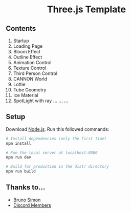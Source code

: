 # <p style="text-align: center;">Three.js Template</p>

## Contents
1. Startup
2. Loading Page
3. Bloom Effect
4. Outline Effect
5. Animation Control
6. Texture Control  
7. Third Person Control
8. CANNON World
9. Lottie
10. Tube Geometry
11. Ice Material
12. SpotLight with ray
__... ... ...__

## Setup
Download [Node.js](https://nodejs.org/en/download/).
Run this followed commands:

``` bash
# Install dependencies (only the first time)
npm install

# Run the local server at localhost:8080
npm run dev

# Build for production in the dist/ directory
npm run build
```

## Thanks to...
* [Bruno Simon](https://threejs-journey.com/)
* [Discord Members](https://discord.gg/56GBJwAnUS)

